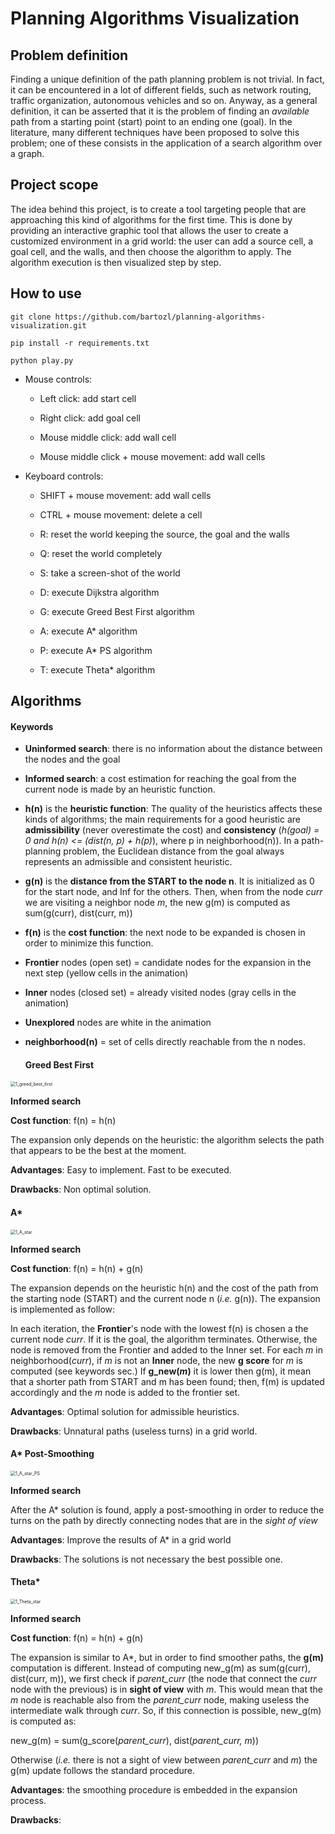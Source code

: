 # Planning Algorithms Visualization


## Problem definition

Finding a unique definition of the path planning problem is not trivial. In fact, it can be encountered in a lot of different fields, such as network routing, traffic organization, autonomous vehicles and so on. Anyway, as a general definition, it can be asserted that it is the problem of finding an _available_ path from a starting point (start) point to an ending one (goal). In the literature, many different techniques have been proposed to solve this problem; one of these consists in the application of a search algorithm over a graph.



## Project scope  
The idea behind this project, is to create a tool targeting people that are approaching this kind of algorithms for the first time. This is done by providing an interactive graphic tool that allows the user to create a customized environment in a grid world: the user can add a source cell, a goal cell, and the walls, and then choose the algorithm to apply. The algorithm execution is then visualized step by step.



## How to use

```
git clone https://github.com/bartozl/planning-algorithms-visualization.git
```

```
pip install -r requirements.txt
```

```
python play.py
```

- Mouse controls:

  - Left click: add start cell

  - Right click: add goal cell

  - Mouse middle click: add wall cell

  - Mouse middle click + mouse movement: add wall cells

- Keyboard controls:

  - SHIFT + mouse movement: add wall cells

  - CTRL + mouse movement: delete a cell

  -  R: reset the world keeping the source, the goal and the walls
  - Q: reset the world completely
  - S: take a screen-shot of the world
  - D: execute Dijkstra algorithm
  - G: execute Greed Best First algorithm
  - A: execute A* algorithm
  - P: execute A* PS algorithm
  - T: execute Theta* algorithm



## Algorithms

#### Keywords

* **Uninformed search**: there is no information about the distance between the nodes and the goal

* **Informed search**: a cost estimation for reaching the goal from the current node is made by an heuristic function.

* **h(n)** is the **heuristic function**: The quality of the heuristics affects these kinds of algorithms; the main  requirements for a good heuristic are **admissibility** (never overestimate the cost) and **consistency** (_h(goal) = 0 and h(n) <= (dist(n, p) + h(p)_), where p in neighborhood(n)). 
  In a path-planning problem, the Euclidean distance from the goal always represents an admissible and consistent heuristic.

* **g(n)** is the **distance from the START to the node n**. It is initialized as 0 for the start node, and Inf for the others. Then, when from the node _curr_ we are visiting a neighbor node _m_, the new g(m) is computed as sum(g(curr), dist(curr, m))
  
* **f(n)** is the **cost function**: the next node to be expanded is chosen in order to minimize this function.

* **Frontier** nodes (open set) = candidate nodes for the expansion in the next step (yellow cells in the animation)

* **Inner** nodes (closed set) = already visited nodes  (gray cells in the animation)

* **Unexplored** nodes are white in the animation

* **neighborhood(n)** = set of cells directly reachable from the n nodes.

  

  

  #### 														Greed Best First

<img src="/home/lorenzo/university/projects/planning-algorithms-visualization/1_greed_best_first.gif" alt="1_greed_best_first" style="zoom:50%;" />

**Informed search**

**Cost function**: f(n) = h(n)

The expansion only depends on the heuristic: the algorithm selects the path that appears to be the best at the moment.

**Advantages**: Easy to implement. Fast to be executed.

**Drawbacks**: Non optimal solution.



#### 																			A*

<img src="/home/lorenzo/university/projects/planning-algorithms-visualization/1_A_star.gif" alt="1_A_star" style="zoom:50%;" />

**Informed search**

**Cost function**: f(n) = h(n) + g(n)

The expansion depends on the heuristic h(n) and the cost of the path from the starting node (START) and the current node n (_i.e._ g(n)). The expansion is implemented as follow:

In each iteration, the **Frontier**'s node with the lowest f(n) is chosen a the current node _curr_. If it is the goal, the algorithm terminates. Otherwise, the node is removed from the Frontier and added to the Inner set. For each _m_ in neighborhood(_curr_), if _m_ is not an **Inner** node, the new **g score** for _m_ is computed (see keywords sec.) If **g_new(_m_)** it is lower then g(m), it mean that a shorter path from START and m has been found; then, f(m) is updated accordingly and the _m_ node is added to the frontier set.

**Advantages**: Optimal solution for admissible heuristics.

**Drawbacks**: Unnatural paths (useless turns) in a grid world.



#### 															A* Post-Smoothing

<img src="/home/lorenzo/university/projects/planning-algorithms-visualization/1_A_star_PS.gif" alt="1_A_star_PS" style="zoom:50%;" />

**Informed search**

After the A* solution is found, apply a post-smoothing in order to reduce the turns on the path by directly connecting nodes that are in the _sight of view_

**Advantages**: Improve the results of A* in a grid world

**Drawbacks**: The solutions is not necessary the best possible one.



#### 																		Theta*

<img src="/home/lorenzo/university/projects/planning-algorithms-visualization/1_Theta_star.gif" alt="1_Theta_star" style="zoom:50%;" />

**Informed search**

**Cost function**: f(n) = h(n) + g(n)

The expansion is similar to A*, but in order to find smoother paths, the **g(m)** computation is different. Instead of computing new_g(m) as sum(g(curr), dist(curr, m)), we first check if _parent_curr_ (the node that connect the _curr_ node with the previous) is in **sight of view** with _m_. This would mean that the _m_ node is reachable also from the _parent_curr_ node, making useless the intermediate walk through _curr_. So, if this connection is possible, new_g(m) is computed as:

new_g(m) = sum(g_score(_parent_curr_), dist(_parent_curr,_ _m_))

Otherwise (_i.e._ there is not a sight of view between _parent_curr_ and _m_) the g(m) update follows the standard procedure.

**Advantages**: the smoothing procedure is embedded in the expansion process.

**Drawbacks**: 